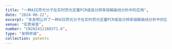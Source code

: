```yaml
---
title: "一种AIE荧光分子在实时荧光定量PCR或高分辨率熔解曲线分析中的应用",
date: "2024-08-22",
excerpt: "本发明公开了一种AIE荧光分子在实时荧光定量PCR或高分辨率熔解曲线分析中的应用；所述AIE荧光分子选自式(1)、式(2)结构中的任意一种。本发明AIE荧光分子用于实时荧光定量PCR和高分辨率熔解曲线分析，集灵敏度高、抗抑制剂能力强、分辨率高、多重兼容等优势，是通过高分辨率熔解曲线进行基因分型以及病原体多重检测时使用的理想染料。有效解决了现有核酸染料，由于灵敏度差、抗抑制剂能力差，应用在较低浓度模板样本及复杂样本时，效果不佳或无法检测的缺陷，尤其解决了现有染料无法提供每个序列的特异性信息等问题。",
venue: "实质审查",
number: "CN202411160371.6",
type: "发明申请",
collection: patents
---
```



